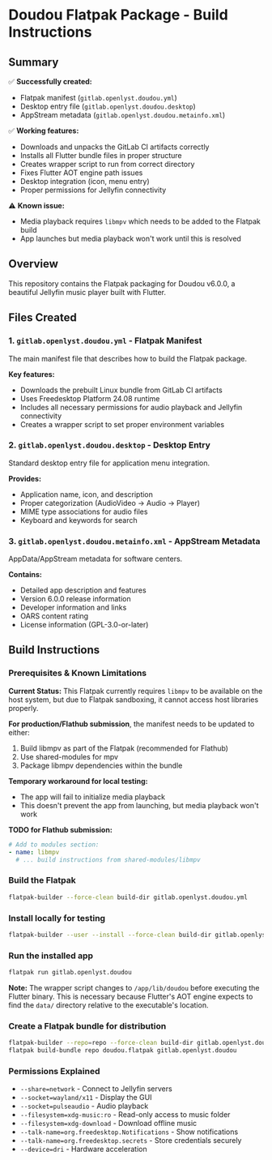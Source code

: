 # Doudou Flatpak Package - Build Instructions

## Summary

✅ **Successfully created:**
- Flatpak manifest (`gitlab.openlyst.doudou.yml`)  
- Desktop entry file (`gitlab.openlyst.doudou.desktop`)
- AppStream metadata (`gitlab.openlyst.doudou.metainfo.xml`)

✅ **Working features:**
- Downloads and unpacks the GitLab CI artifacts correctly
- Installs all Flutter bundle files in proper structure
- Creates wrapper script to run from correct directory
- Fixes Flutter AOT engine path issues
- Desktop integration (icon, menu entry)
- Proper permissions for Jellyfin connectivity

⚠️ **Known issue:**
- Media playback requires `libmpv` which needs to be added to the Flatpak build
- App launches but media playback won't work until this is resolved

## Overview
This repository contains the Flatpak packaging for Doudou v6.0.0, a beautiful Jellyfin music player built with Flutter.

## Files Created

### 1. `gitlab.openlyst.doudou.yml` - Flatpak Manifest
The main manifest file that describes how to build the Flatpak package.

**Key features:**
- Downloads the prebuilt Linux bundle from GitLab CI artifacts
- Uses Freedesktop Platform 24.08 runtime
- Includes all necessary permissions for audio playback and Jellyfin connectivity
- Creates a wrapper script to set proper environment variables

### 2. `gitlab.openlyst.doudou.desktop` - Desktop Entry
Standard desktop entry file for application menu integration.

**Provides:**
- Application name, icon, and description
- Proper categorization (AudioVideo → Audio → Player)
- MIME type associations for audio files
- Keyboard and keywords for search

### 3. `gitlab.openlyst.doudou.metainfo.xml` - AppStream Metadata
AppData/AppStream metadata for software centers.

**Contains:**
- Detailed app description and features
- Version 6.0.0 release information
- Developer information and links
- OARS content rating
- License information (GPL-3.0-or-later)

## Build Instructions

### Prerequisites & Known Limitations

**Current Status:** This Flatpak currently requires `libmpv` to be available on the host system, but due to Flatpak sandboxing, it cannot access host libraries properly. 

**For production/Flathub submission**, the manifest needs to be updated to either:
1. Build libmpv as part of the Flatpak (recommended for Flathub)
2. Use shared-modules for mpv
3. Package libmpv dependencies within the bundle

**Temporary workaround for local testing:**
- The app will fail to initialize media playback
- This doesn't prevent the app from launching, but media playback won't work

**TODO for Flathub submission:**
```yaml
# Add to modules section:
- name: libmpv
  # ... build instructions from shared-modules/libmpv
```

### Build the Flatpak
```bash
flatpak-builder --force-clean build-dir gitlab.openlyst.doudou.yml
```

### Install locally for testing
```bash
flatpak-builder --user --install --force-clean build-dir gitlab.openlyst.doudou.yml
```

### Run the installed app
```bash
flatpak run gitlab.openlyst.doudou
```

**Note:** The wrapper script changes to `/app/lib/doudou` before executing the Flutter binary. This is necessary because Flutter's AOT engine expects to find the `data/` directory relative to the executable's location.

### Create a Flatpak bundle for distribution
```bash
flatpak-builder --repo=repo --force-clean build-dir gitlab.openlyst.doudou.yml
flatpak build-bundle repo doudou.flatpak gitlab.openlyst.doudou
```
### Permissions Explained
- `--share=network` - Connect to Jellyfin servers
- `--socket=wayland/x11` - Display the GUI
- `--socket=pulseaudio` - Audio playback
- `--filesystem=xdg-music:ro` - Read-only access to music folder
- `--filesystem=xdg-download` - Download offline music
- `--talk-name=org.freedesktop.Notifications` - Show notifications
- `--talk-name=org.freedesktop.secrets` - Store credentials securely
- `--device=dri` - Hardware acceleration